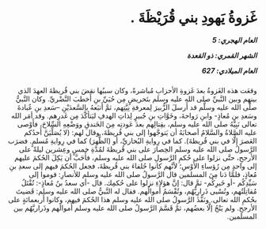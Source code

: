 <h1 dir="rtl">غَزوةُ يَهودِ بني قُرَيْظَةَ .</h1>

<h5 dir="rtl">العام الهجري:  5

الشهر القمري: ذو القعدة

العام الميلادي: 627</h5>

<p dir="rtl">وقعَت هذه الغَزوةُ بعدَ غَزوةِ الأحزابِ مُباشرةً، وكان سببُها نقضَ بني قُريظةَ العهدَ الذي بينهم وبين النَّبيِّ صلى الله عليه وسلم بتَحريضٍ مِن حُيَيِّ بنِ أَخطبَ النَّضْريِّ. وكان النَّبيُّ صلَّى الله عليه وسلَّم قد أَرسلَ الزُّبيرَ لِمعرفةِ نِيَّتِهم، ثمَّ أَتبَعهُ بالسَّعدَيْنِ –سَعدِ بنِ عُبادةَ وسَعدِ بنِ مُعاذٍ- وابنِ رَواحةَ، وخَوَّاتِ بنِ جُبيرٍ لِذاتِ الهدفِ ليَتأكَّدَ مِن غَدرِهم. وقد أمَر الله تعالى نَبِيَّهُ صلى الله عليه وسلم، بقِتالِهم بعدَ عَودتِه مِنَ الخَندقِ ووَضْعِهِ السِّلاحَ، فأَوْصى عليه الصَّلاةُ والسَّلامُ أصحابَهُ أن يَتوجَّهوا إلى بني قُريظةَ، وقال لهم: (لا يُصَلِّيَنَّ أَحدُكم العَصرَ إلَّا في بني قُريظةَ). كما في رِوايةِ البُخاريِّ، أو (الظُّهرَ) كما في رِوايةِ مُسلمٍ. فضرَب الرَّسولُ صلى الله عليه وسلم الحِصارَ على بني قُريظةَ لمُدَّةِ خمسٍ وعِشرين ليلةً على الأرجحِ، حتَّى نزلوا على حُكمِ الرَّسولِ صلى الله عليه وسلم، فأَحَبَّ أن يَكِلَ الحُكمَ عليهم إلى واحدٍ مِن رُؤساءِ الأَوْسِ؛ لأنَّهم كانوا حُلفاءَ بني قُريظةَ، فجعل الحُكمَ فيهم إلى سعدِ بنِ مُعاذٍ، فلمَّا دَنا مِنَ المسلمين قال الرَّسولُ صلى الله عليه وسلم للأنصارِ: قوموا إلى سَيِّدِكُم -أو خَيرِكُم- ثمَّ قال: إنَّ هؤلاءِ نزلوا على حُكمِك. قال -أي سعدُ بنُ مُعاذٍ-: تُقْتَلُ مُقاتِلَتُهم، وتُسْبى ذَرارِيُّهُم، وتُقْسَمُ أَموالُهم. فقال له النَّبيُّ صلى الله عليه وسلم: قَضيتَ بحُكمِ الله تعالى. ونَفَّذَ الرَّسولُ صلى الله عليه وسلم هذا الحُكمَ فيهم، وكانوا أَربعمائةٍ على الأرجحِ. ولم يَنْجُ إلَّا بعضُهم، ثمَّ قَسَّمَ الرَّسولُ صلى الله عليه وسلم أَموالَهم وذَراريَّهُم بين المسلمين.</p></br>
